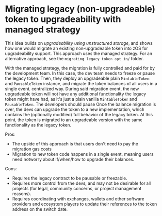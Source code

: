 # Migrating legacy (non-upgradeable) token to upgradeability with managed strategy

This idea builds on _upgradeability using unstructured storage_, and shows how one would migrate an existing non-upgradeable token into zOS for upgradeability support. This approach uses the managed strategy. For an alternative approach, see the `migrating_legacy_token_opt_in/` folder.

With the managed strategy, the migration is fully controlled and paid for by the development team. In this case, the dev team needs to freeze or pause the legacy token.
Then, they deploy an upgradeable plain `MintableToken` and `PausableToken` instance, and migrate the token balances of all users in a single event, centralized way.
During said migration event, the new upgradeable token will not have any additional functionality the legacy token might have had, as it's just a plain vanilla `MintableToken` and `PausableToken`. The developers should pause 
Once the balance migration is over, the devs can upgrade the token to a new implementation, which contains the (optionally modified) full behavior of the legacy token. At this point, the token is migrated to an upgradeable version with the same functionality as the legacy token.


Pros: 
- The upside of this approach is that users don't need to pay the migration gas costs
- Migration to new token code happens in a single event, meaning users need notworry about if/when/how to upgrade their balances.

Cons: 
- Requires the legacy contract to be pausable or freezable. 
- Requires more control from the devs, and may not be desirable for all projects (for legal, community concerns, or project management reasons).
- Requires coordinating with exchanges, wallets and other software providers and ecosystem players to update their references to the token address on the switch date.
